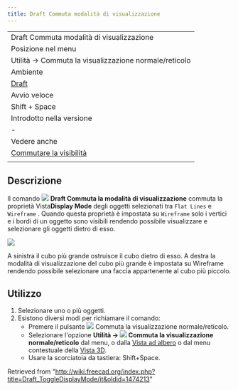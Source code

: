 ```yaml
---
title: Draft Commuta modalità di visualizzazione
---
```

|  |
| --- |
| Draft Commuta modalità di visualizzazione |
| Posizione nel menu |
| Utilità → Commuta la visualizzazione normale/reticolo |
| Ambiente |
| [Draft](/Draft_Workbench/it "Draft Workbench/it") |
| Avvio veloce |
| Shift + Space |
| Introdotto nella versione |
| - |
| Vedere anche |
| [Commutare la visibilità](/Std_ToggleVisibility/it "Std ToggleVisibility/it") |
|  |

## Descrizione

Il comando ![](/images/Draft_ToggleDisplayMode.svg) **Draft Commuta la modalità di visualizzazione** commuta la proprietà Vista**Display Mode** degli oggetti selezionati tra `Flat Lines` e `Wireframe` . Quando questa proprietà è impostata su `Wireframe` solo i vertici e i bordi di un oggetto sono visibili rendendo possibile visualizzare e selezionare gli oggetti dietro di esso.

![](/images/Draft_ToggleDisplayMode_example.png)

A sinistra il cubo più grande ostruisce il cubo dietro di esso. A destra la modalità di visualizzazione del cubo più grande è impostata su Wireframe rendendo possibile selezionare una faccia appartenente al cubo più piccolo.

## Utilizzo

1. Selezionare uno o più oggetti.
2. Esistono diversi modi per richiamare il comando:
   * Premere il pulsante ![](/images/Draft_ToggleDisplayMode.svg) Commuta la visualizzazione normale/reticolo.
   * Selezionare l'opzione **Utilità → ![](/images/Draft_ToggleDisplayMode.svg) Commuta la visualizzazione normale/reticolo** dal menu, o dalla [Vista ad albero](/Tree_view/it "Tree view/it") o dal menu contestuale della [Vista 3D](/3D_view/it "3D view/it").
   * Usare la scorciatoia da tastiera: Shift+Space.

Retrieved from "<http://wiki.freecad.org/index.php?title=Draft_ToggleDisplayMode/it&oldid=1474213>"